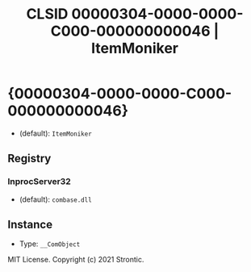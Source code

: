 ﻿---
title: "CLSID 00000304-0000-0000-C000-000000000046 | ItemMoniker"
excerpt: What is COM-Object CLSID 00000304-0000-0000-C000-000000000046?
---

# {00000304-0000-0000-C000-000000000046}

* (default): `ItemMoniker`

## Registry


### InprocServer32

* (default): `combase.dll`

## Instance

* Type: `__ComObject`

MIT License. Copyright (c) 2021 Strontic.


